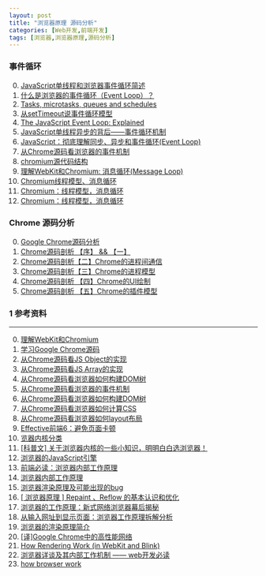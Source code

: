 ```yaml
---
layout: post
title: "浏览器原理 源码分析"
categories: [Web开发,前端开发]
tags: [浏览器,浏览器原理,源码分析]
---
```


### 事件循环

0.  [JavaScript单线程和浏览器事件循环简述](http://www.cnblogs.com/whitewolf/p/javascript-single-thread-and-browser-event-loop.html)
1.  [什么是浏览器的事件循环（Event Loop）？](https://segmentfault.com/a/1190000010622146)
2.  [Tasks, microtasks, queues and schedules](https://jakearchibald.com/2015/tasks-microtasks-queues-and-schedules/)
3.  [从setTimeout说事件循环模型](http://web.jobbole.com/83883/)
4.  [The JavaScript Event Loop: Explained](https://blog.carbonfive.com/2013/10/27/the-javascript-event-loop-explained/)
5.  [JavaScript单线程异步的背后——事件循环机制](http://blog.csdn.net/fen747042796/article/details/72353238)
6.  [JavaScript：彻底理解同步、异步和事件循环(Event Loop)](https://segmentfault.com/a/1190000004322358)
7.  [从Chrome源码看浏览器的事件机制](https://zhuanlan.zhihu.com/p/25095179)
8.  [chromium源代码结构  ](http://wanglimin2004.blog.163.com/blog/static/115488498201381034354534/)
9.  [理解WebKit和Chromium: 消息循环(Message Loop)](http://blog.csdn.net/milado_nju/article/details/8539795)
10.  [Chromium线程模型、消息循环](http://blog.csdn.net/wy5761/article/details/44095089)
11.  [Chromium：线程模型，消息循环](http://blog.csdn.net/qq295445028/article/details/8028891)
12.  [Chromium：线程模型，消息循环](http://hyshucom.iteye.com/blog/1694645)

### Chrome 源码分析

0.  [Google Chrome源码分析](http://www.ha97.com/tag/chrome)
1.  [Chrome源码剖析 【序】 && 【一】](http://www.cnblogs.com/duguguiyu/archive/2008/10/02/1303095.html)
2.  [Chrome源码剖析【二】Chrome的进程间通信](http://www.cnblogs.com/duguguiyu/archive/2008/10/04/1303695.html)
3.  [Chrome源码剖析【三】Chrome的进程模型](http://www.cnblogs.com/duguguiyu/archive/2008/10/12/1308876.html)
4.   [Chrome源码剖析 【四】Chrome的UI绘制](http://www.cnblogs.com/duguguiyu/archive/2008/10/24/1318363.html)
5.  [Chrome源码剖析 【五】Chrome的插件模型](http://www.cnblogs.com/duguguiyu/archive/2008/11/05/1326777.html)

### 1 参考资料

---
0. [理解WebKit和Chromium](http://blog.csdn.net/milado_nju/article/category/1060500)
1. [学习Google Chrome源码](http://blog.csdn.net/dc_726/article/details/7625365)
2. [从Chrome源码看JS Object的实现](http://www.renfed.com/2017/04/04/chrome-object/)
3. [从Chrome源码看JS Array的实现](http://www.renfed.com/2017/04/16/chrome-js-array/)
4. [从Chrome源码看浏览器如何构建DOM树](https://zhuanlan.zhihu.com/p/24911872)
5. [从Chrome源码看浏览器的事件机制](http://www.renfed.com/2017/02/05/browser-event/)
6. [从Chrome源码看浏览器如何构建DOM树](http://www.renfed.com/2017/01/30/chrome-build-dom/)
7. [从Chrome源码看浏览器如何计算CSS](https://zhuanlan.zhihu.com/p/25380611)
8. [从Chrome源码看浏览器如何layout布局](http://www.renfed.com/2017/02/26/chrome-layout/)
9. [Effective前端6：避免页面卡顿](http://www.renfed.com/2017/02/09/avoid-jank/)
10. [览器内核分类][0]
11. [[科普文] 关于浏览器内核的一些小知识，明明白白选浏览器！][1]
12. [浏览器的JavaScript引擎][3]
13. [前端必读：浏览器内部工作原理][4]
14. [浏览器内部工作原理][5]
15. [浏览器渲染原理及可能出现的bug][6]
16. [[ 浏览器原理 ] Repaint 、Reflow 的基本认识和优化][7]
17. [浏览器的工作原理：新式网络浏览器幕后揭秘][8]
18. [从输入网址到显示页面：浏览器工作原理拆解分析][9]
19. [浏览器的渲染原理简介][10]
20. [[译]Google Chrome中的高性能网络][11]
21. [How Rendering Work (in WebKit and Blink)][12]
22. [浏览器详谈及其内部工作机制 —— web开发必读][13]
23. [how browser work](https://www.html5rocks.com/en/tutorials/internals/howbrowserswork/)



[0]: http://blog.csdn.net/beyondhaven/article/details/6753834 "览器内核分类"
[1]: http://www.iplaysoft.com/browsers-engine.html "[科普文] 关于浏览器内核的一些小知识，明明白白选浏览器！"
[3]: http://javascript.ruanyifeng.com/bom/engine.html "浏览器的JavaScript引擎"
[4]: http://kb.cnblogs.com/page/129756/ "前端必读：浏览器内部工作原理"
[5]: http://www.admin10000.com/document/1471.html "浏览器内部工作原理"
[6]: http://blog.csdn.net/zzzmmmkkk/article/details/12869207 "浏览器渲染原理及可能出现的bug"
[7]: http://segmentfault.com/a/1190000002629708 "[ 浏览器原理 ] Repaint 、Reflow 的基本认识和优化"
[8]: http://www.kuqin.com/web/20121209/333935.html "浏览器的工作原理：新式网络浏览器幕后揭秘"
[9]: http://developer.51cto.com/art/201007/209634_all.htm "从输入网址到显示页面：浏览器工作原理拆解分析"
[10]: http://kb.cnblogs.com/page/178445/ "浏览器的渲染原理简介"
[11]: http://tech.uc.cn/?p=2092 "[译]Google Chrome中的高性能网络"
[12]: http://tech.uc.cn/?p=2763 "How Rendering Work (in WebKit and Blink)"
[13]: http://www.cnblogs.com/moltboy/archive/2013/05/05/3061872.html "浏览器详谈及其内部工作机制 —— web开发必读"